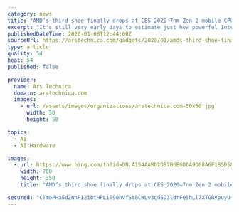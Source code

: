 ```yaml
---
category: news
title: "AMD’s third shoe finally drops at CES 2020—7nm Zen 2 mobile CPUs"
excerpt: "It's still very early days to estimate just how powerful Intel's new line of GPUs will be—for either traditional GPU work like gaming and content creation, or for AI acceleration—but we saw a laptop with Intel's DG1 discrete graphics doing a good job playing Destiny 2, so it's equally early to rule Intel out of the high-performance GPU game."
publishedDateTime: 2020-01-08T12:44:00Z
sourceUrl: https://arstechnica.com/gadgets/2020/01/amds-third-shoe-finally-drops-at-ces-2020-7nm-zen-2-mobile-cpus/?comments=1
type: article
quality: 54
heat: 54
published: false

provider:
  name: Ars Technica
  domain: arstechnica.com
  images:
    - url: /assets/images/organizations/arstechnica.com-50x50.jpg
      width: 50
      height: 50

topics:
  - AI
  - AI Hardware

images:
  - url: https://www.bing.com/th?id=ON.A154AAB02DB7B6E6D0A9D68A6F185D58
    width: 700
    height: 350
    title: "AMD’s third shoe finally drops at CES 2020—7nm Zen 2 mobile CPUs"

secured: "CTmoPHa5d2NnFI2ibtHPLiT90hVfSt8CWLv3qd6D3ldrFQ5hLl7XTGRVpuyU+mS5MkwE8M/4LfBokR39ATfISPWNaL24Bie9qDzKK3Pv3gpVc4hizIFzTLsisBNBgWjlmmlqERTP+eQhc80hJfSIK2ftnU/kMODXAdPvLqfsyY92xsqJKkosTLfm4LaqQiFpJbXmCRLf7l3VRox6pXnoauk1PBQJLPzmlxVpWDTZ+6cPoCBrlZZU7i76GmAyK/PHvAr8yPieNdUfpNL/ER1VXA==;i2MMzD3IqliboR/Q3gEabQ=="
---
```


